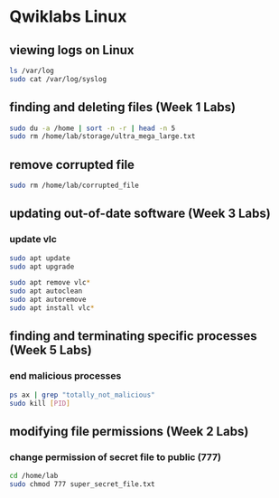 # Qwiklabs Linux

## viewing logs on Linux

```bash
ls /var/log
sudo cat /var/log/syslog
```

## finding and deleting files (Week 1 Labs)

```bash
sudo du -a /home | sort -n -r | head -n 5
sudo rm /home/lab/storage/ultra_mega_large.txt
```

## remove corrupted file

```bash
sudo rm /home/lab/corrupted_file
```

## updating out-of-date software (Week 3 Labs)

### update vlc

```bash
sudo apt update
sudo apt upgrade
```
```bash
sudo apt remove vlc*
sudo apt autoclean
sudo apt autoremove
sudo apt install vlc*
```

## finding and terminating specific processes (Week 5 Labs)

### end malicious processes

```bash
ps ax | grep "totally_not_malicious"
sudo kill [PID]
```

## modifying file permissions (Week 2 Labs)

### change permission of secret file to public (777)

```bash
cd /home/lab
sudo chmod 777 super_secret_file.txt
```

